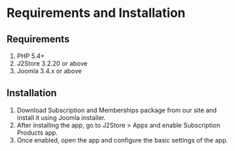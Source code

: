 # Requirements and Installation

## Requirements <a id="requirements"></a>

1. PHP 5.4+
2. J2Store 3.2.20 or above
3. Joomla 3.4.x or above

## Installation <a id="installation"></a>

1. Download Subscription and Memberships package from our site and install it using Joomla installer.
2. After installing the app, go to J2Store &gt; Apps and enable Subscription Products app.
3. Once enabled, open the app and configure the basic settings of the app.

